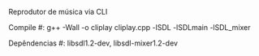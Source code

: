 Reprodutor de música via CLI


Compile #: g++ -Wall -o cliplay cliplay.cpp -lSDL -lSDLmain -lSDL_mixer

Depêndencias #: libsdl1.2-dev, libsdl-mixer1.2-dev
